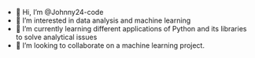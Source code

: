 - 👋 Hi, I’m @Johnny24-code
- 👀 I’m interested in data analysis and machine learning 
- 🌱 I’m currently learning different applications of Python and its libraries to solve analytical issues
- 💞️ I’m looking to collaborate on a machine learning project.


<!---
Johnny24-code/Johnny24-code is a ✨ special ✨ repository because its `README.md` (this file) appears on your GitHub profile.
You can click the Preview link to take a look at your changes.
--->
